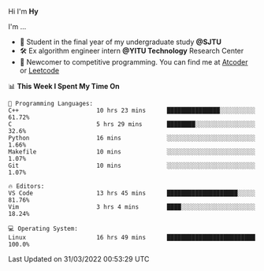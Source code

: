 Hi I'm **Hy**

I'm ...
- 📖 Student in the final year of my undergraduate study **@SJTU**
- 🛠️ Ex algorithm engineer intern **@YITU Technology** Research Center
- 🏅 Newcomer to competitive programming. You can find me at [Atcoder](https://atcoder.jp/users/Hy3) or [Leetcode](https://leetcode-cn.com/u/_hy3/)


<!--START_SECTION:waka-->
📊 **This Week I Spent My Time On** 

```text
💬 Programming Languages: 
C++                      10 hrs 23 mins      ███████████████░░░░░░░░░░   61.72% 
C                        5 hrs 29 mins       ████████░░░░░░░░░░░░░░░░░   32.6% 
Python                   16 mins             ░░░░░░░░░░░░░░░░░░░░░░░░░   1.66% 
Makefile                 10 mins             ░░░░░░░░░░░░░░░░░░░░░░░░░   1.07% 
Git                      10 mins             ░░░░░░░░░░░░░░░░░░░░░░░░░   1.07%

🔥 Editors: 
VS Code                  13 hrs 45 mins      ████████████████████░░░░░   81.76% 
Vim                      3 hrs 4 mins        ████░░░░░░░░░░░░░░░░░░░░░   18.24%

💻 Operating System: 
Linux                    16 hrs 49 mins      █████████████████████████   100.0%

```


 Last Updated on 31/03/2022 00:53:29 UTC
<!--END_SECTION:waka-->

